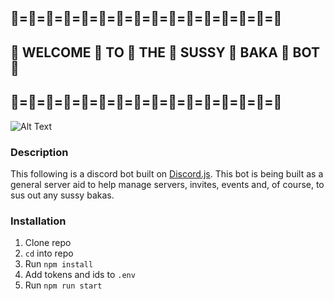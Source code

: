 ## 🤖=🤖=🤖=🤖=🤖=🤖=🤖=🤖=🤖=🤖=🤖=🤖=🤖=🤖=🤖=🤖
## 🎉 WELCOME 🎉 TO 🎉 THE 🎉 SUSSY 🎉 BAKA 🎉 BOT 🎉
## 🤖=🤖=🤖=🤖=🤖=🤖=🤖=🤖=🤖=🤖=🤖=🤖=🤖=🤖=🤖=🤖

![Alt Text](https://media.giphy.com/media/vFKqnCdLPNOKc/giphy.gif)

### Description
This following is a discord bot built on [Discord.js](https://discord.js.org/).
This bot is being built as a general server aid to help manage servers, invites, events and, of course, to sus out any sussy bakas.

### Installation
1. Clone repo
2. `cd` into repo
3. Run `npm install`
4. Add tokens and ids to `.env`
5. Run `npm run start`
